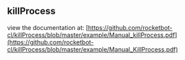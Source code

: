 ## killProcess

 view the documentation at: [https://github.com/rocketbot-cl/killProcess/blob/master/example/Manual_killProcess.pdf](https://github.com/rocketbot-cl/killProcess/blob/master/example/Manual_KillProcess.pdf)
